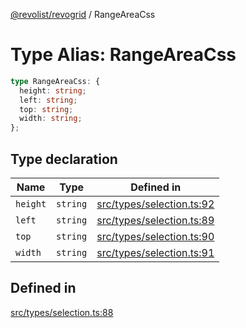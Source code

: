 [@revolist/revogrid](README.md) / RangeAreaCss

# Type Alias: RangeAreaCss

```ts
type RangeAreaCss: {
  height: string;
  left: string;
  top: string;
  width: string;
};
```

## Type declaration

| Name | Type | Defined in |
| ------ | ------ | ------ |
| `height` | `string` | [src/types/selection.ts:92](https://github.com/revolist/revogrid/blob/b102ae971c99d2b260b571c48c9b2f785d580474/src/types/selection.ts#L92) |
| `left` | `string` | [src/types/selection.ts:89](https://github.com/revolist/revogrid/blob/b102ae971c99d2b260b571c48c9b2f785d580474/src/types/selection.ts#L89) |
| `top` | `string` | [src/types/selection.ts:90](https://github.com/revolist/revogrid/blob/b102ae971c99d2b260b571c48c9b2f785d580474/src/types/selection.ts#L90) |
| `width` | `string` | [src/types/selection.ts:91](https://github.com/revolist/revogrid/blob/b102ae971c99d2b260b571c48c9b2f785d580474/src/types/selection.ts#L91) |

## Defined in

[src/types/selection.ts:88](https://github.com/revolist/revogrid/blob/b102ae971c99d2b260b571c48c9b2f785d580474/src/types/selection.ts#L88)
